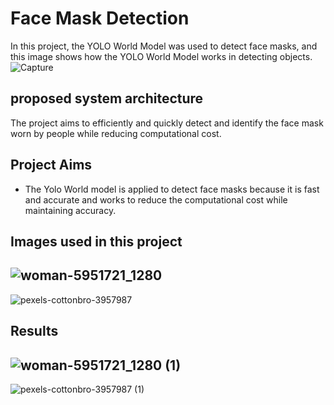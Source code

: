 # Face Mask Detection 
In this project, the YOLO World Model was used to detect face masks, and this image shows how the YOLO World Model works in detecting objects.
![Capture](https://github.com/salma4098/my-project/assets/150505774/51891417-ba9a-49f7-a0ec-9e8a459bcea4)

## proposed system architecture 
The project aims to efficiently and quickly detect and identify the face mask worn by people while reducing computational cost.

## Project Aims 
* The Yolo World model is applied to detect face masks because it is fast and accurate and works to reduce the computational cost while maintaining accuracy.
 
## Images used in this project 
![woman-5951721_1280](https://github.com/salma4098/my-project/assets/150505774/1f427e7c-95ed-4264-83cb-f55c68e1f035)
-----------------------------------------------------------------------------------------------------------------------
![pexels-cottonbro-3957987](https://github.com/salma4098/my-project/assets/150505774/df1241c4-d4b3-4aea-b581-277c1a757ec5)

## Results 
![woman-5951721_1280 (1)](https://github.com/salma4098/my-project/assets/150505774/2da1aad9-8b84-4523-a9cd-b5d7c33a1f0d)
---------------------------------------------------------------------------------------------------------------------------
![pexels-cottonbro-3957987 (1)](https://github.com/salma4098/my-project/assets/150505774/dd225d5b-80d7-48ea-9994-458037d5c9ad)







